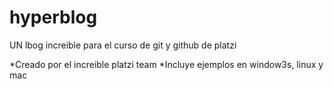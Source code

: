 # hyperblog
UN lbog increible para el curso de git y github de platzi

*Creado por el increible platzi team
*Incluye ejemplos en window3s, linux y mac
